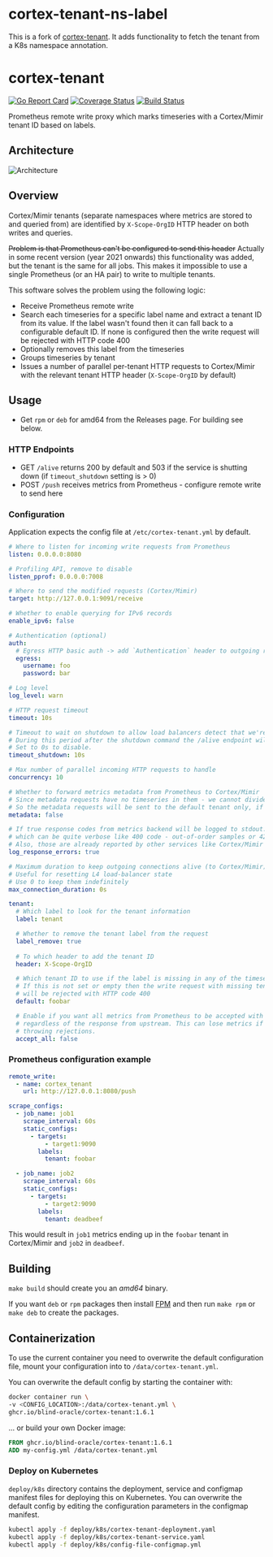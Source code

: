 # cortex-tenant-ns-label

This is a fork of [cortex-tenant](https://github.com/blind-oracle/cortex-tenant). It adds functionality to fetch the tenant from a K8s namespace annotation.

# cortex-tenant

[![Go Report Card](https://goreportcard.com/badge/github.com/blind-oracle/cortex-tenant)](https://goreportcard.com/report/github.com/blind-oracle/cortex-tenant)
[![Coverage Status](https://coveralls.io/repos/github/blind-oracle/cortex-tenant/badge.svg?branch=main)](https://coveralls.io/github/blind-oracle/cortex-tenant?branch=main)
[![Build Status](https://www.travis-ci.com/blind-oracle/cortex-tenant.svg?branch=main)](https://www.travis-ci.com/blind-oracle/cortex-tenant)

Prometheus remote write proxy which marks timeseries with a Cortex/Mimir tenant ID based on labels.

## Architecture

![Architecture](architecture.svg)

## Overview

Cortex/Mimir tenants (separate namespaces where metrics are stored to and queried from) are identified by `X-Scope-OrgID` HTTP header on both writes and queries.

~~Problem is that Prometheus can't be configured to send this header~~ Actually in some recent version (year 2021 onwards) this functionality was added, but the tenant is the same for all jobs. This makes it impossible to use a single Prometheus (or an HA pair) to write to multiple tenants.

This software solves the problem using the following logic:

- Receive Prometheus remote write
- Search each timeseries for a specific label name and extract a tenant ID from its value.
  If the label wasn't found then it can fall back to a configurable default ID.
  If none is configured then the write request will be rejected with HTTP code 400
- Optionally removes this label from the timeseries
- Groups timeseries by tenant
- Issues a number of parallel per-tenant HTTP requests to Cortex/Mimir with the relevant tenant HTTP header (`X-Scope-OrgID` by default)

## Usage

- Get `rpm` or `deb` for amd64 from the Releases page. For building see below.

### HTTP Endpoints

- GET `/alive` returns 200 by default and 503 if the service is shutting down (if `timeout_shutdown` setting is > 0)
- POST `/push` receives metrics from Prometheus - configure remote write to send here

### Configuration

Application expects the config file at `/etc/cortex-tenant.yml` by default.

```yaml
# Where to listen for incoming write requests from Prometheus
listen: 0.0.0.0:8080

# Profiling API, remove to disable
listen_pprof: 0.0.0.0:7008

# Where to send the modified requests (Cortex/Mimir)
target: http://127.0.0.1:9091/receive

# Whether to enable querying for IPv6 records
enable_ipv6: false

# Authentication (optional)
auth:
  # Egress HTTP basic auth -> add `Authentication` header to outgoing requests
  egress:
    username: foo
    password: bar

# Log level
log_level: warn

# HTTP request timeout
timeout: 10s

# Timeout to wait on shutdown to allow load balancers detect that we're going away.
# During this period after the shutdown command the /alive endpoint will reply with HTTP 503.
# Set to 0s to disable.
timeout_shutdown: 10s

# Max number of parallel incoming HTTP requests to handle
concurrency: 10

# Whether to forward metrics metadata from Prometheus to Cortex/Mimir
# Since metadata requests have no timeseries in them - we cannot divide them into tenants
# So the metadata requests will be sent to the default tenant only, if one is not defined - they will be dropped
metadata: false

# If true response codes from metrics backend will be logged to stdout. This setting can be used to suppress errors
# which can be quite verbose like 400 code - out-of-order samples or 429 on hitting ingestion limits
# Also, those are already reported by other services like Cortex/Mimir distributors and ingesters
log_response_errors: true

# Maximum duration to keep outgoing connections alive (to Cortex/Mimir)
# Useful for resetting L4 load-balancer state
# Use 0 to keep them indefinitely
max_connection_duration: 0s

tenant:
  # Which label to look for the tenant information
  label: tenant

  # Whether to remove the tenant label from the request
  label_remove: true
  
  # To which header to add the tenant ID
  header: X-Scope-OrgID

  # Which tenant ID to use if the label is missing in any of the timeseries
  # If this is not set or empty then the write request with missing tenant label
  # will be rejected with HTTP code 400
  default: foobar

  # Enable if you want all metrics from Prometheus to be accepted with a 204 HTTP code
  # regardless of the response from upstream. This can lose metrics if Cortex/Mimir is
  # throwing rejections.
  accept_all: false
```

### Prometheus configuration example

```yaml
remote_write:
  - name: cortex_tenant
    url: http://127.0.0.1:8080/push

scrape_configs:
  - job_name: job1
    scrape_interval: 60s
    static_configs:
      - targets:
          - target1:9090
        labels:
          tenant: foobar

  - job_name: job2
    scrape_interval: 60s
    static_configs:
      - targets:
          - target2:9090
        labels:
          tenant: deadbeef
```

This would result in `job1` metrics ending up in the `foobar` tenant in Cortex/Mimir and `job2` in `deadbeef`.

## Building

`make build` should create you an _amd64_ binary.

If you want `deb` or `rpm` packages then install [FPM](https://fpm.readthedocs.io) and then run `make rpm` or `make deb` to create the packages.

## Containerization

To use the current container you need to overwrite the default configuration file, mount your configuration into to `/data/cortex-tenant.yml`.

You can overwrite the default config by starting the container with:

```bash
docker container run \
-v <CONFIG_LOCATION>:/data/cortex-tenant.yml \
ghcr.io/blind-oracle/cortex-tenant:1.6.1
```

... or build your own Docker image:

```Dockerfile
FROM ghcr.io/blind-oracle/cortex-tenant:1.6.1
ADD my-config.yml /data/cortex-tenant.yml
```

### Deploy on Kubernetes

`deploy/k8s` directory contains the deployment, service and configmap manifest files for deploying this on Kubernetes. You can overwrite the default config by editing the configuration parameters in the configmap manifest.

```bash
kubectl apply -f deploy/k8s/cortex-tenant-deployment.yaml
kubectl apply -f deploy/k8s/cortex-tenant-service.yaml
kubectl apply -f deploy/k8s/config-file-configmap.yml
```
